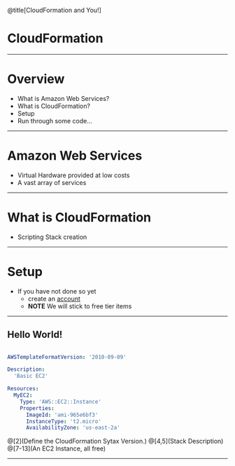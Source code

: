 @title[CloudFormation and You!]

# CloudFormation

---

# Overview

* What is Amazon Web Services?
* What is CloudFormation?
* Setup
* Run through some code...

---

# Amazon Web Services

* Virtual Hardware provided at low costs
* A vast array of services

---

# What is CloudFormation

* Scripting Stack creation

---

# Setup

* If you have not done so yet
  * create an [account](https://portal.aws.amazon.com/billing/signup#/start)
  * **NOTE** We will stick to free tier items

---

## Hello World!

```yml

AWSTemplateFormatVersion: '2010-09-09'

Description:
  'Basic EC2'

Resources:
  MyEC2:
    Type: 'AWS::EC2::Instance'
    Properties:
      ImageId: 'ami-965e6bf3'
      InstanceType: 't2.micro'
      AvailabilityZone: 'us-east-2a'

```

@[2](Define the CloudFormation Sytax Version.)
@[4,5](Stack Description)
@[7-13](An EC2 Instance, all free)

--- 